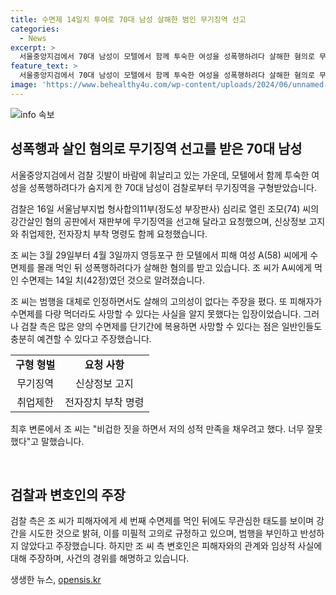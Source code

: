 ```yaml
---
title: 수면제 14일치 투여로 70대 남성 살해한 범인 무기징역 선고
categories:
  - News
excerpt: >
  서울중앙지검에서 70대 남성이 모텔에서 함께 투숙한 여성을 성폭행하려다 살해한 혐의로 무기징역을 선고받았다. 검찰은 재범 가능성을 고려해 신상정보 고지와 취업제한, 전자장치 부착 명령을 요청했다. 피고인은 살해의 고의성이 없다 주장했지만 검찰은 미필적 고의로 범행을 저질렀다 주장했다. 최후 변론에서는 비겁한 짓을 하면서 저의 성적 만족을 채우려고 했다. 너무 잘못했다고 반성했다.  
feature_text: >
  서울중앙지검에서 70대 남성이 모텔에서 함께 투숙한 여성을 성폭행하려다 살해한 혐의로 무기징역을 선고받았다. 검찰은 재범 가능성을 고려해 신상정보 고지와 취업제한, 전자장치 부착 명령을 요청했다. 피고인은 살해의 고의성이 없다 주장했지만 검찰은 미필적 고의로 범행을 저질렀다 주장했다. 최후 변론에서는 비겁한 짓을 하면서 저의 성적 만족을 채우려고 했다. 너무 잘못했다고 반성했다.  
image: 'https://www.behealthy4u.com/wp-content/uploads/2024/06/unnamed-file.png'
---
```


<p><img src="https://www.behealthy4u.com/wp-content/uploads/2024/06/unnamed-file.png" alt="info 속보" /></p>

<h2 data-ke-size="size26">성폭행과 살인 혐의로 무기징역 선고를 받은 70대 남성</h2>

<p data-ke-size="size16">서울중앙지검에서 검찰 깃발이 바람에 휘날리고 있는 가운데, 모텔에서 함께 투숙한 여성을 성폭행하려다가 숨지게 한 70대 남성이 검찰로부터 무기징역을 구형받았습니다. </p>

<p data-ke-size="size16">검찰은 16일 서울남부지법 형사합의11부(정도성 부장판사) 심리로 열린 조모(74) 씨의 강간살인 혐의 공판에서 재판부에 무기징역을 선고해 달라고 요청했으며, 신상정보 고지와 취업제한, 전자장치 부착 명령도 함께 요청했습니다.</p>

<p data-ke-size="size16">조 씨는 3월 29일부터 4월 3일까지 영등포구 한 모텔에서 피해 여성 A(58) 씨에게 수면제를 몰래 먹인 뒤 성폭행하려다가 살해한 혐의를 받고 있습니다. 조 씨가 A씨에게 먹인 수면제는 14일 치(42정)였던 것으로 알려졌습니다.</p>

<p data-ke-size="size16">조 씨는 범행을 대체로 인정하면서도 살해의 고의성이 없다는 주장을 폈다. 또 피해자가 수면제를 다량 먹더라도 사망할 수 있다는 사실을 알지 못했다는 입장이었습니다. 그러나 검찰 측은 많은 양의 수면제를 단기간에 복용하면 사망할 수 있다는 점은 일반인들도 충분히 예견할 수 있다고 주장했습니다.</p>

<table>
    <tr>
        <td style="text-align: center; height: 17px;"><b>구형 형벌</b></td>
        <td style="text-align: center; height: 17px;"><b>요청 사항</b></td>
    </tr>
    <tr>
        <td style="text-align: center; height: 17px;">무기징역</td>
        <td style="text-align: center; height: 17px;">신상정보 고지</td>
    </tr>
    <tr>
        <td style="text-align: center; height: 17px;">취업제한</td>
        <td style="text-align: center; height: 17px;">전자장치 부착 명령</td>
    </tr>
</table>

<p data-ke-size="size16">최후 변론에서 조 씨는 "비겁한 짓을 하면서 저의 성적 만족을 채우려고 했다. 너무 잘못했다"고 말했습니다.</p>

<p data-ke-size="size16">&nbsp;</p>

<h2 data-ke-size="size26">검찰과 변호인의 주장</h2>

<p data-ke-size="size16">검찰 측은 조 씨가 피해자에게 세 번째 수면제를 먹인 뒤에도 무관심한 태도를 보이며 강간을 시도한 것으로 밝혀, 이를 미필적 고의로 규정하고 있으며, 범행을 부인하고 반성하지 않았다고 주장했습니다. 하지만 조 씨 측 변호인은 피해자와의 관계와 임상적 사실에 대해 주장하며, 사건의 경위를 해명하고 있습니다. </p>
생생한 뉴스, <a href="https://opensis.kr" rel="dofollow">opensis.kr</a>


